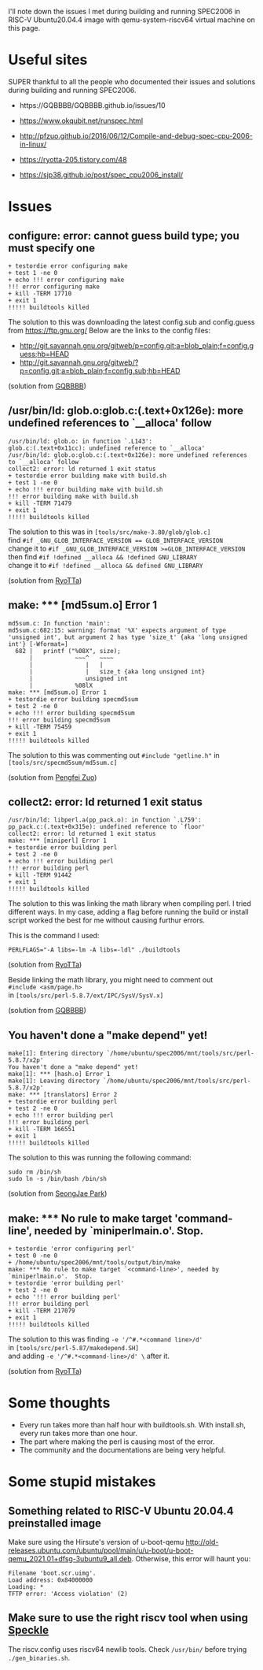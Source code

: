I'll note down the issues I met during building and running SPEC2006 in RISC-V Ubuntu20.04.4 image with qemu-system-riscv64 virtual machine on this page. 


# Useful sites

SUPER thankful to all the people who documented their issues and solutions during building and running SPEC2006.

- https://GQBBBB/GQBBBB.github.io/issues/10

- https://www.okqubit.net/runspec.html

- http://pfzuo.github.io/2016/06/12/Compile-and-debug-spec-cpu-2006-in-linux/

- https://ryotta-205.tistory.com/48

- https://sjp38.github.io/post/spec_cpu2006_install/



# Issues

## configure: error: cannot guess build type; you must specify one
```
+ testordie error configuring make
+ test 1 -ne 0
+ echo !!! error configuring make
!!! error configuring make
+ kill -TERM 17710
+ exit 1
!!!!! buildtools killed
```

The solution to this was downloading the latest config.sub and config.guess from https://ftp.gnu.org/
Below are the links to the config files:
- http://git.savannah.gnu.org/gitweb/p=config.git;a=blob_plain;f=config.guess;hb=HEAD
- http://git.savannah.gnu.org/gitweb/?p=config.git;a=blob_plain;f=config.sub;hb=HEAD

(solution from [GQBBBB](https://github.com/GQBBBB/GQBBBB.github.io/issues/10))

## /usr/bin/ld: glob.o:glob.c:(.text+0x126e): more undefined references to `__alloca' follow
```
/usr/bin/ld: glob.o: in function `.L143':
glob.c:(.text+0x11cc): undefined reference to `__alloca'
/usr/bin/ld: glob.o:glob.c:(.text+0x126e): more undefined references to `__alloca' follow
collect2: error: ld returned 1 exit status
+ testordie error building make with build.sh
+ test 1 -ne 0
+ echo !!! error building make with build.sh
!!! error building make with build.sh
+ kill -TERM 71479
+ exit 1
!!!!! buildtools killed
```

The solution to this was in ```[tools/src/make-3.80/glob/glob.c]``` <br>
find ```#if _GNU_GLOB_INTERFACE_VERSION == GLOB_INTERFACE_VERSION``` <br>
change it to ```#if _GNU_GLOB_INTERFACE_VERSION >=GLOB_INTERFACE_VERSION```<br>
then find ```#if !defined __alloca && !defined GNU_LIBRARY``` <br>
change it to ```#if !defined __alloca && defined GNU_LIBRARY```

(solution from [RyoTTa](https://ryotta-205.tistory.com/48))


## make: *** [md5sum.o] Error 1

```
md5sum.c: In function 'main':
md5sum.c:682:15: warning: format '%X' expects argument of type 'unsigned int', but argument 2 has type 'size_t' {aka 'long unsigned int'} [-Wformat=]
  682 |   printf ("%08X", size);
      |            ~~~^   ~~~~
      |               |   |
      |               |   size_t {aka long unsigned int}
      |               unsigned int
      |            %08lX
make: *** [md5sum.o] Error 1
+ testordie error building specmd5sum
+ test 2 -ne 0
+ echo !!! error building specmd5sum
!!! error building specmd5sum
+ kill -TERM 75459
+ exit 1
!!!!! buildtools killed
```

The solution to this was commenting out ```#include "getline.h"``` in ```[tools/src/specmd5sum/md5sum.c]```

(solution from [Pengfei Zuo](http://pfzuo.github.io/2016/06/12/Compile-and-debug-spec-cpu-2006-in-linux/))


## collect2: error: ld returned 1 exit status
```
/usr/bin/ld: libperl.a(pp_pack.o): in function `.L759':
pp_pack.c:(.text+0x315e): undefined reference to `floor'
collect2: error: ld returned 1 exit status
make: *** [miniperl] Error 1
+ testordie error building perl
+ test 2 -ne 0
+ echo !!! error building perl
!!! error building perl
+ kill -TERM 91442
+ exit 1
!!!!! buildtools killed
```

The solution to this was linking the math library when compiling perl. I tried different ways. In my case, adding a flag before running the build or install script worked the best for me without causing furthur errors. <br>

This is the command I used:
```
PERLFLAGS="-A libs=-lm -A libs=-ldl" ./buildtools
```
(solution from [RyoTTa](https://ryotta-205.tistory.com/48))

Beside linking the math library, you might need to comment out <br>```#include <asm/page.h>``` <br> in ```[tools/src/perl-5.8.7/ext/IPC/SysV/SysV.x]```

(solution from [GQBBBB](https://github.com/GQBBBB/GQBBBB.github.io/issues/10))

## You haven't done a "make depend" yet!
```
make[1]: Entering directory `/home/ubuntu/spec2006/mnt/tools/src/perl-5.8.7/x2p'
You haven't done a "make depend" yet!
make[1]: *** [hash.o] Error 1
make[1]: Leaving directory `/home/ubuntu/spec2006/mnt/tools/src/perl-5.8.7/x2p'
make: *** [translators] Error 2
+ testordie error building perl
+ test 2 -ne 0
+ echo !!! error building perl
!!! error building perl
+ kill -TERM 166551
+ exit 1
!!!!! buildtools killed
```

The solution to this was running the following command:
```
sudo rm /bin/sh
sudo ln -s /bin/bash /bin/sh
```

(solution from [SeongJae Park](https://sjp38.github.io/post/spec_cpu2006_install/))

## make: *** No rule to make target 'command-line', needed by `miniperlmain.o'.  Stop.

```
+ testordie 'error configuring perl'
+ test 0 -ne 0
+ /home/ubuntu/spec2006/mnt/tools/output/bin/make
make: *** No rule to make target `<command-line>', needed by `miniperlmain.o'.  Stop.
+ testordie 'error building perl'
+ test 2 -ne 0
+ echo '!!! error building perl'
!!! error building perl
+ kill -TERM 217079
+ exit 1
!!!!! buildtools killed
```

The solution to this was finding ```-e '/^#.*<command line>/d'``` <br>
in ```[tools/src/perl-5.87/makedepend.SH]``` <br>
and adding ```-e '/^#.*<command-line>/d' \``` after it.

(solution from [RyoTTa](https://ryotta-205.tistory.com/48))


# Some thoughts

- Every run takes more than half hour with buildtools.sh. With install.sh, every run takes more than one hour.
- The part where making the perl is causing most of the error.
- The community and the documentations are being very helpful. 

# Some stupid mistakes

## Something related to RISC-V Ubuntu 20.04.4 preinstalled image
Make sure using the Hirsute's version of u-boot-qemu <http://old-releases.ubuntu.com/ubuntu/pool/main/u/u-boot/u-boot-qemu_2021.01+dfsg-3ubuntu9_all.deb>. Otherwise, this error will haunt you:
```
Filename 'boot.scr.uimg'.
Load address: 0x84000000
Loading: *
TFTP error: 'Access violation' (2)
```

## Make sure to use the right riscv tool when using [Speckle](https://github.com/ccelio/Speckle)
The riscv.config uses riscv64 newlib tools. Check ```/usr/bin/``` before trying ```./gen_binaries.sh```.
